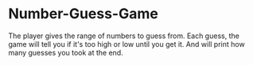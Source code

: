 # Number-Guess-Game
The player gives the range of numbers to guess from. Each guess, the game will tell you if it's too high or low until you get it. And will print how many guesses you took at the end.
